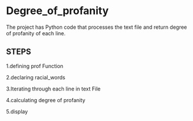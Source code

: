 # Degree_of_profanity
The project has Python code that  processes the text file and return degree of profanity of each line.
## STEPS
1.defining prof Function 

2.declaring racial_words

3.Iterating through each line in text File

4.calculating degree of profanity

5.display

